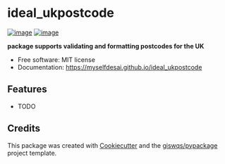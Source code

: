 # ideal_ukpostcode


[![image](https://img.shields.io/pypi/v/ideal_ukpostcode.svg)](https://pypi.python.org/pypi/ideal_ukpostcode)
[![image](https://img.shields.io/conda/vn/conda-forge/ideal_ukpostcode.svg)](https://anaconda.org/conda-forge/ideal_ukpostcode)


**package supports validating and formatting postcodes for the UK**


-   Free software: MIT license
-   Documentation: https://myselfdesai.github.io/ideal_ukpostcode
    

## Features

-   TODO

## Credits

This package was created with [Cookiecutter](https://github.com/cookiecutter/cookiecutter) and the [giswqs/pypackage](https://github.com/giswqs/pypackage) project template.
